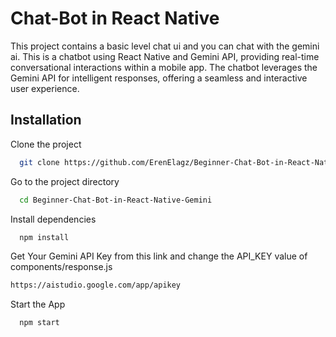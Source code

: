 
#  Chat-Bot in React Native

This project contains a basic level chat ui and you can chat with the gemini ai. 
This is  a chatbot using React Native and Gemini API, providing real-time conversational interactions within a mobile app. The chatbot leverages the Gemini API for intelligent responses, offering a seamless and interactive user experience.

## Installation

Clone the project

```bash
  git clone https://github.com/ErenElagz/Beginner-Chat-Bot-in-React-Native-Gemini
```

Go to the project directory

```bash
  cd Beginner-Chat-Bot-in-React-Native-Gemini
```

Install dependencies

```bash
  npm install
```
Get Your Gemini API Key from this link and change the API_KEY value of components/response.js 

```bash
https://aistudio.google.com/app/apikey
```

Start the App

```bash
  npm start
```



